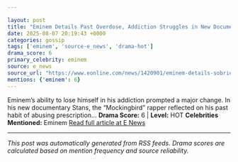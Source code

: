 ```yaml
---

layout: post
title: "Eminem Details Past Overdose, Addiction Struggles in New Documentary"""
date: 2025-08-07 20:19:43 +0000
categories: gossip
tags: ['eminem', 'source-e_news', 'drama-hot']
drama_score: 6
primary_celebrity: eminem
source: e_news
source_url: "https://www.eonline.com/news/1420901/eminem-details-sobriety-journey-after-drug-overdose?cmpid=rss-syndicate-genericrss-us-top_stories"""
mentions: {'eminem': 6}
---
```


Eminem’s ability to lose himself in his addiction prompted a major change. In his new documentary Stans, the “Mockingbird” rapper reflected on his past habit of abusing prescription... **Drama Score:** 6 | **Level:** HOT **Celebrities Mentioned:** Eminem [Read full article at E News](https://www.eonline.com/news/1420901/eminem-details-sobriety-journey-after-drug-overdose?cmpid=rss-syndicate-genericrss-us-top_stories)

---

*This post was automatically generated from RSS feeds. Drama scores are calculated based on mention frequency and source reliability.*